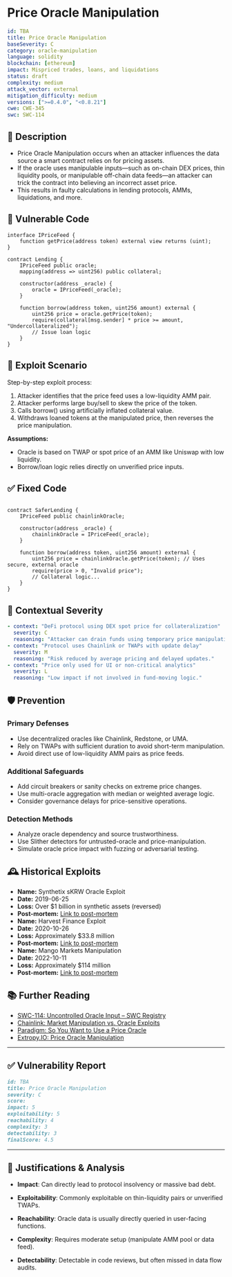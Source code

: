 # Price Oracle Manipulation

```YAML
id: TBA
title: Price Oracle Manipulation
baseSeverity: C
category: oracle-manipulation
language: solidity
blockchain: [ethereum]
impact: Mispriced trades, loans, and liquidations
status: draft
complexity: medium
attack_vector: external
mitigation_difficulty: medium
versions: [">=0.4.0", "<0.8.21"]
cwe: CWE-345
swc: SWC-114
```

## 📝 Description

- Price Oracle Manipulation occurs when an attacker influences the data source a smart contract relies on for pricing assets.
- If the oracle uses manipulable inputs—such as on-chain DEX prices, thin liquidity pools, or manipulable off-chain data feeds—an attacker can trick the contract into believing an incorrect asset price.
- This results in faulty calculations in lending protocols, AMMs, liquidations, and more.

## 🚨 Vulnerable Code

```solidity
interface IPriceFeed {
    function getPrice(address token) external view returns (uint);
}

contract Lending {
    IPriceFeed public oracle;
    mapping(address => uint256) public collateral;

    constructor(address _oracle) {
        oracle = IPriceFeed(_oracle);
    }

    function borrow(address token, uint256 amount) external {
        uint256 price = oracle.getPrice(token);
        require(collateral[msg.sender] * price >= amount, "Undercollateralized");
        // Issue loan logic
    }
}
```

## 🧪 Exploit Scenario

Step-by-step exploit process:

1. Attacker identifies that the price feed uses a low-liquidity AMM pair.
2. Attacker performs large buy/sell to skew the price of the token.
3. Calls borrow() using artificially inflated collateral value.
4. Withdraws loaned tokens at the manipulated price, then reverses the price manipulation.

**Assumptions:**

- Oracle is based on TWAP or spot price of an AMM like Uniswap  with low liquidity.
- Borrow/loan logic relies directly on unverified price inputs.

## ✅ Fixed Code

```solidity

contract SaferLending {
    IPriceFeed public chainlinkOracle;

    constructor(address _oracle) {
        chainlinkOracle = IPriceFeed(_oracle);
    }

    function borrow(address token, uint256 amount) external {
        uint256 price = chainlinkOracle.getPrice(token); // Uses secure, external oracle
        require(price > 0, "Invalid price");
        // Collateral logic...
    }
}
```

## 🧭 Contextual Severity

```yaml
- context: "DeFi protocol using DEX spot price for collateralization"
  severity: C
  reasoning: "Attacker can drain funds using temporary price manipulation."
- context: "Protocol uses Chainlink or TWAPs with update delay"
  severity: M
  reasoning: "Risk reduced by average pricing and delayed updates."
- context: "Price only used for UI or non-critical analytics"
  severity: L
  reasoning: "Low impact if not involved in fund-moving logic."
```

## 🛡️ Prevention

### Primary Defenses

- Use decentralized oracles like Chainlink, Redstone, or UMA.
- Rely on TWAPs with sufficient duration to avoid short-term manipulation.
- Avoid direct use of low-liquidity AMM pairs as price feeds.

### Additional Safeguards

- Add circuit breakers or sanity checks on extreme price changes.
- Use multi-oracle aggregation with median or weighted average logic.
- Consider governance delays for price-sensitive operations.

### Detection Methods

- Analyze oracle dependency and source trustworthiness.
- Use Slither detectors for untrusted-oracle and price-manipulation.
- Simulate oracle price impact with fuzzing or adversarial testing.

## 🕰️ Historical Exploits

- **Name:** Synthetix sKRW Oracle Exploit 
- **Date:** 2019-06-25 
- **Loss:** Over $1 billion in synthetic assets (reversed) 
- **Post-mortem:** [Link to post-mortem](https://blog.synthetix.io/response-to-oracle-incident/) 
- **Name:** Harvest Finance Exploit 
- **Date:** 2020-10-26 
- **Loss:** Approximately $33.8 million 
- **Post-mortem:** [Link to post-mortem](https://beincrypto.com/harvest-finance-releases-attack-postmortem-after-losing-24-million/) 
- **Name:** Mango Markets Manipulation 
- **Date:** 2022-10-11 
- **Loss:** Approximately $114 million 
- **Post-mortem:** [Link to post-mortem](https://www.trmlabs.com/resources/blog/mango-markets-exploiter-avi-eisenberg-convicted-of-market-manipulation-and-fraud) 

## 📚 Further Reading

- [SWC-114: Uncontrolled Oracle Input – SWC Registry](https://swcregistry.io/docs/SWC-114) 
- [Chainlink: Market Manipulation vs. Oracle Exploits](https://chain.link/education-hub/market-manipulation-vs-oracle-exploits)
- [Paradigm: So You Want to Use a Price Oracle](https://www.paradigm.xyz/2020/11/so-you-want-to-use-a-price-oracle)
- [Extropy.IO: Price Oracle Manipulation](https://extropy-io.medium.com/price-oracle-manipulation-d46fd413cc17) 

---

## ✅ Vulnerability Report

```markdown
id: TBA
title: Price Oracle Manipulation
severity: C
score:
impact: 5  
exploitability: 5
reachability: 4  
complexity: 3  
detectability: 3  
finalScore: 4.5
```

---

## 📄 Justifications & Analysis

- **Impact**: Can directly lead to protocol insolvency or massive bad debt.

- **Exploitability**: Commonly exploitable on thin-liquidity pairs or unverified TWAPs.

- **Reachability**: Oracle data is usually directly queried in user-facing functions.

- **Complexity**: Requires moderate setup (manipulate AMM pool or data feed).

- **Detectability**: Detectable in code reviews, but often missed in data flow audits.
